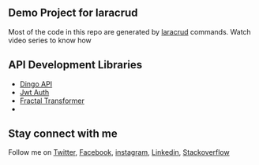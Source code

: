 

## Demo Project for laracrud

Most of the code in this repo are generated by [laracrud](https://github.com/digitaldreams/laracrud) commands. Watch video series to know how

## API Development Libraries

 - [Dingo API](https://github.com/dingo/api)
 - [Jwt Auth](https://github.com/tymondesigns/jwt-auth)
 - [Fractal Transformer](https://fractal.thephpleague.com/transformers/)
 - 

## Stay connect with me
Follow me on 
[Twitter](https://twitter.com/tuhinbepari12),
[Facebook](https://www.facebook.com/digitaldreamsbd), 
[instagram](https://www.instagram.com/digitaldreamsbd/),
[Linkedin](https://www.linkedin.com/in/tuhin-bepari-29007396/),
[Stackoverflow](https://stackoverflow.com/users/3046071/tuhin-bepari)
